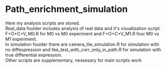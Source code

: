 # Path_enrichment_simulation
Here my analysis scripts are stored. <br>
Real_data foulder includes analysis of real data and it's visualization script.  F+O+C+V_M0.R for M0 vs M0 experiment and F+O+C+V_M1.R foor M0 vs M1 experiment. <br>
In simulation foulder there are camera_lile_simulation.R for simulation with no diffexpression and like_test_with_corr_only_in_path.R for simulation 
with true differential expression. <br>
Other scripts are supplementary, nessesary for main scripts work
